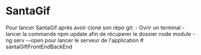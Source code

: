 # SantaGif

Pour lancer SantaGif après avoir cloné son répo git:
    - Ovrir un terminal 
    - lancer la commande npm update afin de récuperer le dossier node module
    - ng serv --open pour lancer le serveur de l'application
#   s a n t a G i f t F r o n t E n d B a c k E n d  
 